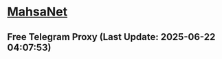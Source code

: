 
# [MahsaNet](https://t.me/mahsa_net)
## Free Telegram Proxy (Last Update: 2025-06-22 04:07:53)

    